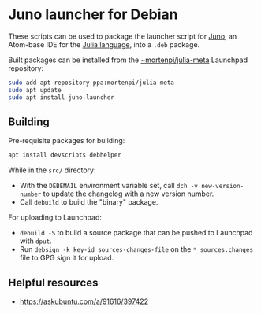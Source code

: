 # Juno launcher for Debian

These scripts can be used to package the launcher script for [Juno](https://junolab.org/), an Atom-base IDE for the [Julia language](https://julialang.org/), into a `.deb` package.

Built packages can be installed from the [~mortenpi/julia-meta](https://launchpad.net/~mortenpi/+archive/ubuntu/julia-meta) Launchpad repository:

```sh
sudo add-apt-repository ppa:mortenpi/julia-meta
sudo apt update
sudo apt install juno-launcher
```

## Building

Pre-requisite packages for building:

```sh
apt install devscripts debhelper
```

While in the `src/` directory:

* With the `DEBEMAIL` environment variable set, call `dch -v new-version-number` to update the changelog with a new version number.
* Call `debuild` to build the "binary" package.

For uploading to Launchpad:

* `debuild -S` to build a source package that can be pushed to Launchpad with `dput`.
* Run `debsign -k key-id sources-changes-file` on the `*_sources.changes` file to GPG sign it for upload.

## Helpful resources

* https://askubuntu.com/a/91616/397422
